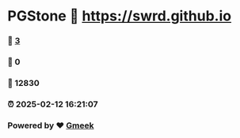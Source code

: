 # PGStone :link: https://swrd.github.io 
### :page_facing_up: [3](https://swrd.github.io/tag.html) 
### :speech_balloon: 0 
### :hibiscus: 12830 
### :alarm_clock: 2025-02-12 16:21:07 
### Powered by :heart: [Gmeek](https://github.com/Meekdai/Gmeek)
